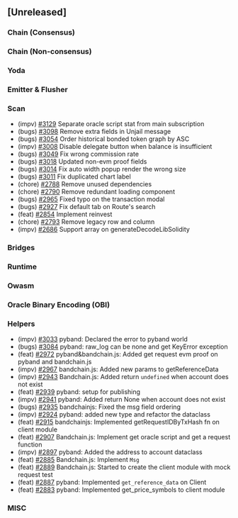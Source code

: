 <!--
(feat): New feature
(impv): Improvement / Enhancement
(docs): Documentation
(bugs): Bug fixes
(chore): Chore/cleanup work
-->

## [Unreleased]

### Chain (Consensus)

### Chain (Non-consensus)

### Yoda

### Emitter & Flusher

### Scan

- (impv) [\#3129](https://github.com/bandprotocol/bandchain/pull/3129) Separate oracle script stat from main subscription
- (bugs) [\#3098](https://github.com/bandprotocol/bandchain/pull/3098) Remove extra fields in Unjail message
- (bugs) [\#3054](https://github.com/bandprotocol/bandchain/pull/3054) Order historical bonded token graph by ASC
- (impv) [\#3008](https://github.com/bandprotocol/bandchain/pull/3008) Disable delegate button when balance is insufficient
- (bugs) [\#3049](https://github.com/bandprotocol/bandchain/pull/3049) Fix wrong commission rate
- (bugs) [\#3018](https://github.com/bandprotocol/bandchain/pull/3018) Updated non-evm proof fields
- (bugs) [\#3014](https://github.com/bandprotocol/bandchain/pull/3014) Fix auto width popup render the wrong size
- (bugs) [\#3011](https://github.com/bandprotocol/bandchain/pull/3011) Fix duplicated chart label
- (chore) [\#2788](https://github.com/bandprotocol/bandchain/pull/2788) Remove unused dependencies
- (chore) [\#2790](https://github.com/bandprotocol/bandchain/pull/2790) Remove redundant loading component
- (bugs) [\#2965](https://github.com/bandprotocol/bandchain/pull/2965) Fixed typo on the transaction modal
- (bugs) [\#2927](https://github.com/bandprotocol/bandchain/pull/2927) Fix default tab on Route's search
- (feat) [\#2854](https://github.com/bandprotocol/bandchain/pull/2854) Implement reinvest
- (chore) [\#2793](https://github.com/bandprotocol/bandchain/pull/2793) Remove legacy row and column
- (impv) [\#2686](https://github.com/bandprotocol/bandchain/pull/2686) Support array on generateDecodeLibSolidity

### Bridges

### Runtime

### Owasm

### Oracle Binary Encoding (OBI)

### Helpers

- (impv) [\#3033](https://github.com/bandprotocol/bandchain/pull/3033) pyband: Declared the error to pyband world
- (bugs) [\#3084](https://github.com/bandprotocol/bandchain/pull/3084) pyband: raw_log can be none and get KeyError exception
- (feat) [\#2972](https://github.com/bandprotocol/bandchain/pull/2972) pyband&bandchain.js: Added get request evm proof on pyband and bandchain.js
- (impv) [\#2967](https://github.com/bandprotocol/bandchain/pull/2967) bandchain.js: Added new params to getReferenceData
- (impv) [\#2943](https://github.com/bandprotocol/bandchain/pull/2943) Bandchain.js: Added return `undefined` when account does not exist
- (feat) [\#2939](https://github.com/bandprotocol/bandchain/pull/2939) pyband: setup for publishing
- (impv) [\#2941](https://github.com/bandprotocol/bandchain/pull/2941) pyband: Added return None when account does not exist
- (bugs) [\#2935](https://github.com/bandprotocol/bandchain/pull/2935) bandchainjs: Fixed the msg field ordering
- (impv) [\#2924](https://github.com/bandprotocol/bandchain/pull/2924) pyband: added new type and refactor the dataclass
- (feat) [\#2915](https://github.com/bandprotocol/bandchain/pull/2915) bandchainjs: Implemented getRequestIDByTxHash fn on client module
- (feat) [\#2907](https://github.com/bandprotocol/bandchain/pull/2907) Bandchain.js: Implement get oracle script and get a request function
- (impv) [\#2897](https://github.com/bandprotocol/bandchain/pull/2897) pyband: Added the address to account dataclass
- (feat) [\#2885](https://github.com/bandprotocol/bandchain/pull/2885) Bandchain.js: Implement `Msg`
- (feat) [\#2889](https://github.com/bandprotocol/bandchain/pull/2889) Bandchain.js: Started to create the client module with mock request test
- (feat) [\#2887](https://github.com/bandprotocol/bandchain/pull/2887) pyband: Implemented `get_reference_data` on Client
- (feat) [\#2883](https://github.com/bandprotocol/bandchain/pull/2883) pyband: Implemented get_price_symbols to client module

### MISC
